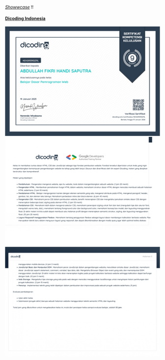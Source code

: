 [_Showwcase_](https://fikrihandy.showwcase.com) !!

#### [Dicoding Indonesia](https://www.dicoding.com/certificates/81P2G31RNPOY)

![Page 1!](/certificate/web_dasar_pages-to-jpg-0001.jpg "Page 1")
![Page 2!](/certificate/web_dasar_pages-to-jpg-0002.jpg "Page 2")
![Page 3!](/certificate/web_dasar_pages-to-jpg-0003.jpg "Page 3")